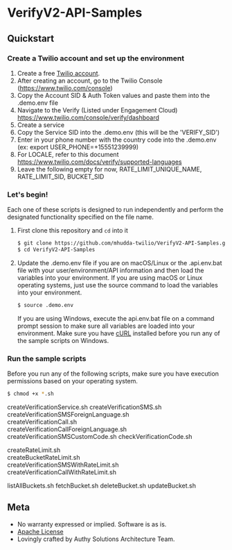 # VerifyV2-API-Samples

## Quickstart

### Create a Twilio account and set up the environment 

1) Create a free [Twilio account](https://www.twilio.com/try-twilio). 
2) After creating an account, go to the Twilio Console (https://www.twilio.com/console)  
3) Copy the Account SID & Auth Token values and paste them into the .demo.env file
3) Navigate to the Verify (Listed under Engagement Cloud)
	https://www.twilio.com/console/verify/dashboard
4) Create a service 
5) Copy the Service SID into the .demo.env (this will be the 'VERIFY_SID')
6) Enter in your phone number with the country code into the .demo.env (ex: export USER_PHONE=+15551239999)
7) For LOCALE, refer to this document https://www.twilio.com/docs/verify/supported-languages
8) Leave the following empty for now, RATE_LIMIT_UNIQUE_NAME, RATE_LIMIT_SID, BUCKET_SID



### Let's begin! 
Each one of these scripts is designed to run independently and perform the designated functionality specified on the file name.

1. First clone this repository and `cd` into it

   ```bash
   $ git clone https://github.com/mhudda-twilio/VerifyV2-API-Samples.git
   $ cd VerifyV2-API-Samples
   ```

1. Update the .demo.env file if you are on macOS/Linux or the .api.env.bat file with your user/environment/API information and then load the variables into your environment. If you are using macOS or Linux operating systems, just use the source command to load the variables into your environment.
 
   ```bash
   $ source .demo.env
   ```

   If you are using Windows, execute the api.env.bat file on a command prompt session to make sure all variables are loaded into your environment. Make sure you have [cURL](https://curl.haxx.se/download.html) installed before you run any of the sample scripts on Windows.

### Run the sample scripts

Before you run any of the following scripts, make sure you have execution permissions based on your operating system.

   ```bash
   $ chmod +x *.sh
   ```


createVerificationService.sh 
createVerificationSMS.sh	
createVerificationSMSForeignLanguage.sh		
createVerificationCall.sh		
createVerificationCallForeignLanguage.sh	
createVerificationSMSCustomCode.sh
checkVerificationCode.sh			


createRateLimit.sh				
createBucketRateLimit.sh			
createVerificationSMSWithRateLimit.sh
createVerificationCallWithRateLimit.sh		

listAllBuckets.sh
fetchBucket.sh
deleteBucket.sh
updateBucket.sh


## Meta

* No warranty expressed or implied. Software is as is.
* [Apache License](https://opensource.org/licenses/Apache-2.0)
* Lovingly crafted by Authy Solutions Architecture Team.



